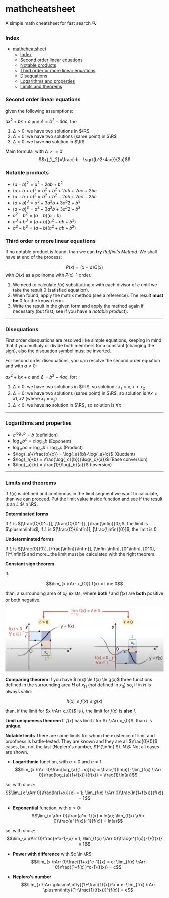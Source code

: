 # mathcheatsheet
A simple math cheatsheet for fast search 🔍 

### Index
- [mathcheatsheet](#mathcheatsheet)
    - [Index](#index)
    - [Second order linear equations](#second-order-linear-equations)
    - [Notable products](#notable-products)
    - [Third order or more linear equations](#third-order-or-more-linear-equations)
    - [Disequations](#disequations)
    - [Logarithms and properties](#logarithms-and-properties)
    - [Limits and theorems](#limits-and-theorems)

### Second order linear equations
given the following assumptions:

$ax^2+bx+c$ and $\Delta = b^2 - 4ac,$ for:
1) $\Delta > 0 :$ we have two solutions in $\R$
2) $\Delta = 0 :$ we have two solutions (same point) in $\R$
3) $\Delta < 0 :$ we have **no** solution in $\R$

Main formula, with $\Delta>=0$: $$x{_1,_2}=\frac{-b - \sqrt{b^2-4ac}}{2a}$$

### Notable products
*    $(a-b)^2 = a^2+2ab+b^2$ 
*    $(a+b+c)^2 = a^2+b^2+2ab+2ac+2bc$
*    $(a-b+c)^2 = a^2+b^2-2ab+2ac-2bc$
*    $(a+b)^3 = a^3+3a^2b+3a^b2+b^3$
*    $(a-b)^3 = a^3-3a^2b+3a^b2-b^3$
*    $a^2-b^2 = (a-b)(a+b)$
*    $a^3+b^3 = (a+b)(a^2-ab+b^2)$
*    $a^3-b^3 = (a-b)(a^2+ab+b^2)$

### Third order or more linear equations
If no notable product is found, than we can **try** *Ruffini's Method*. We shall have at end of the process:

  $$P(x)=(x-a)Q(x)$$ with $Q(x)$ as a polinome with $P(x)$-1 order.

1) We need to calculate $f(x)$ substituting $x$ with each divisor of $c$ until we take the result 0 (satisfied equation).
2) When found, apply the matrix method (see a reference). The result **must be** 0 for the known term.
3) Write the result in the given form and apply the method again if necessary (but first, see if you have a *notable product*).

---

### Disequations

First order disequations are resolved like simple equations, keeping in mind that if you multiply or divide both members for a constant (changing the sign), also the disquation symbol must be inverted.

For second order disequations, you can resolve the second order equation and with $a \ne 0$:

$ax^2+bx+c$ and $\Delta = b^2 - 4ac,$ for:
1) $\Delta > 0 :$ we have two solutions in $\R$, so solution : $x_{1} < x, x > x_{2}$
2) $\Delta = 0 :$ we have two solutions (same point) in $\R$, so solution is $\forall x \ne x1,x2$ (where $x_{1}= x_{2}$)
3) $\Delta < 0 :$ we have **no** solution in $\R$, so solution is $\forall x$

---

### Logarithms and properties
*    $a^{\log{_a}{b}} = b$ (definition)
*    $\log{_a}{b^c} = c\log{_a}{b}$ (Exponent)
*    $\log{_a}{bc} = \log{_a}{b}+\log{_a}{c}$ (Product)
*    $\log{_a}{\frac{b}{c}} = \log{_a}{b}-\log{_a}{c}$ (Quotient)
*    $\log{_a}{b} = \frac{\log{_c}{b}}{\log{_c}{a}}$ (Base conversion)
*    $\log{_a}{b} = \frac{1}{\log{_b}{a}}$ (Inversion)

---

### Limits and theorems

If $f(x)$ is defined and continuous in the limit segment we want to calculate, than we can proceed. Put the limit value inside function and see if the result is an *L* $\in \R$.

**Determinated forms**

If *L* is $[\frac{C}{0^+}], [\frac{C}{0^-}], [\frac{\infin}{0}]$, the limit is $\plusmn\infin$,
if *L* is $[\frac{C}{\infin}], [\frac{\infin}{0}]$, the limit is 0

**Undeterminated forms**

If *L* is $[\frac{0}{0}], [\frac{\infin}{\infin}], [\infin-\infin], [0^\infin], [0^0], [1^\infin]$ and more...the limit must be calculated with the right theorem.


**Constant sign theorem**

If:

$$\lim_{x \rArr x_{0}} f(x) = l \ne 0$$

than, a surrounding area of $x_{0}$ exists, where **both** $l$ and $f(x)$ are **both** positive or both negative.

![Constant_sign_t.png](./constant_sign_t.png)

**Comparing theorem**
If you have $ h(x) \le f(x) \le g(x)$ three functions defined in the surrounding area $H$ of $x_{0}$ (not defined in $x_{0}$) so, if in $H$ is always valid:

$$h(x)  \le f(x) \le g(x) $$

than, if the limit for $x \rArr x_{0}$ is $l$, the limit for $f(x)$ is **also** $l$.

**Limit uniqueness theorem**
If $f(x)$ has limit $l$ for $x \rArr x_{0}$, than $l$ is **unique**.

**Notable limits**
 There are some limits for whom the existence of limit and proofness is battle-tested. They are known and they are all $\frac{0}{0}$ cases, but not the last (Neplero's number, $1^{\infin} $). 
 *N.B:* Not all cases are shown.

*    **Logarithmic** function, with $a > 0$ and $a \ne 1$:
    $$\lim_{x \rArr 0}\frac{log_{a}(1+x)}{x} = \frac{1}{ln(a)};  \lim_{f(x) \rArr 0}\frac{log_{a}(1+f(x))}{f(x)} = \frac{1}{ln(a)}$$
    
so, with $a = e$:
    $$\lim_{x \rArr 0}\frac{ln(1+x)}{x} = 1;  \lim_{f(x) \rArr 0}\frac{ln(1+f(x))}{f(x)} = 1$$  

*    **Exponential** function, with $a > 0$:
    $$\lim_{x \rArr 0}\frac{a^x-1}{x} = ln(a);  \lim_{f(x) \rArr 0}\frac{a^{f(x)}-1}{f(x)} = ln(a)$$

so, with $a = e$:
    $$\lim_{x \rArr 0}\frac{e^x-1}{x} = 1;  \lim_{f(x) \rArr 0}\frac{e^{f(x)}-1}{f(x)} = 1$$

*    **Power with difference** with $c \in \R$:
    $$\lim_{x \rArr 0}\frac{(1+x)^c-1}{x} = c;  \lim_{f(x) \rArr 0}\frac{(1+f(x))^c-1}{f(x)} = c$$

*    **Neplero's number**
    $$\lim_{x \rArr \plusmn\infty}(1+\frac{1}{x})^x = e;  \lim_{f(x) \rArr \plusmn\infty}(1+\frac{1}{f(x)})^{f(x)} = e$$
